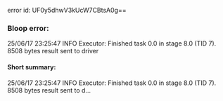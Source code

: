 error id: UF0y5dhwV3kUcW7CBtsA0g==
### Bloop error:

25/06/17 23:25:47 INFO Executor: Finished task 0.0 in stage 8.0 (TID 7). 8508 bytes result sent to driver
#### Short summary: 

25/06/17 23:25:47 INFO Executor: Finished task 0.0 in stage 8.0 (TID 7). 8508 bytes result sent to d...